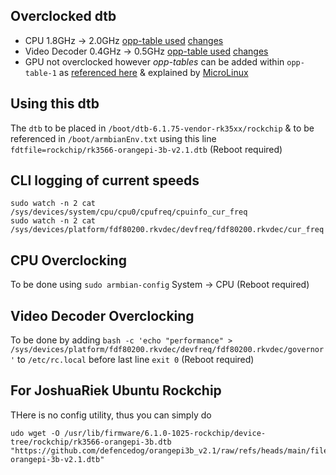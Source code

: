## Overclocked dtb
- CPU 1.8GHz -> 2.0GHz [opp-table used](https://github.com/defencedog/orangepi3b_v2.1/blob/main/files_tools/vendor_Kernel6.1/Overclocked_dtb/rk3566-orangepi-3b-v2.1.dts#L7205) [changes](https://github.com/defencedog/orangepi3b_v2.1/blob/main/files_tools/vendor_Kernel6.1/Overclocked_dtb/rk3566-orangepi-3b-v2.1.dts#L501-L510)
- Video Decoder 0.4GHz -> 0.5GHz [opp-table used](https://github.com/defencedog/orangepi3b_v2.1/blob/main/files_tools/vendor_Kernel6.1/Overclocked_dtb/rk3566-orangepi-3b-v2.1.dts#L7325)
 [changes](https://github.com/defencedog/orangepi3b_v2.1/blob/main/files_tools/vendor_Kernel6.1/Overclocked_dtb/rk3566-orangepi-3b-v2.1.dts#L2131-L2134)
- GPU not overclocked however _opp-tables_ can be added within `opp-table-1` as [referenced here](https://github.com/defencedog/orangepi3b_v2.1/blob/main/files_tools/vendor_Kernel6.1/Overclocked_dtb/rk3566-orangepi-3b-v2.1.dts#L7216)
 & explained by [MicroLinux](https://www.youtube.com/watch?v=8MPGN2bKayE)

## Using this dtb
The `dtb` to be placed in `/boot/dtb-6.1.75-vendor-rk35xx/rockchip` & to be referenced in `/boot/armbianEnv.txt` using this line `fdtfile=rockchip/rk3566-orangepi-3b-v2.1.dtb` (Reboot required)

## CLI logging of current speeds
```
sudo watch -n 2 cat /sys/devices/system/cpu/cpu0/cpufreq/cpuinfo_cur_freq
sudo watch -n 2 cat /sys/devices/platform/fdf80200.rkvdec/devfreq/fdf80200.rkvdec/cur_freq
```
## CPU Overclocking
To be done using `sudo armbian-config` System -> CPU (Reboot required)

## Video Decoder Overclocking
To be done by adding `bash -c 'echo "performance" > /sys/devices/platform/fdf80200.rkvdec/devfreq/fdf80200.rkvdec/governor'` to `/etc/rc.local` before last line `exit 0` (Reboot required)

## For JoshuaRiek Ubuntu Rockchip
THere is no config utility, thus you can simply do
```
udo wget -O /usr/lib/firmware/6.1.0-1025-rockchip/device-tree/rockchip/rk3566-orangepi-3b.dtb "https://github.com/defencedog/orangepi3b_v2.1/raw/refs/heads/main/files_tools/vendor_Kernel6.1/Overclocked_dtb/rk3566-orangepi-3b-v2.1.dtb"
```
